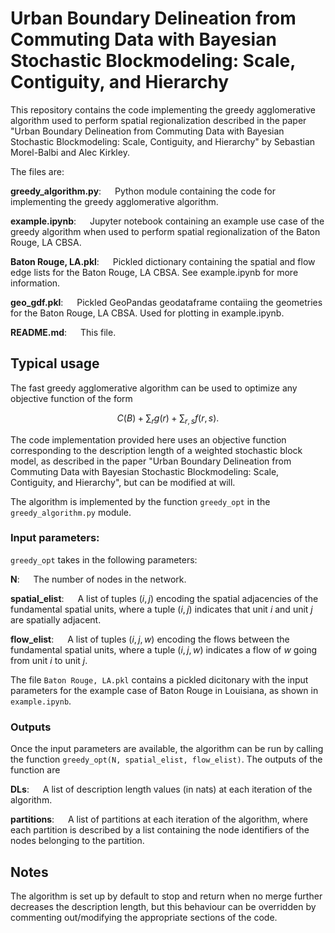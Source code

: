 # Urban Boundary Delineation from Commuting Data with Bayesian Stochastic Blockmodeling: Scale, Contiguity, and Hierarchy

This repository contains the code implementing the greedy agglomerative algorithm used to perform spatial regionalization described in the paper "Urban Boundary Delineation from Commuting Data with Bayesian Stochastic Blockmodeling: Scale, Contiguity, and Hierarchy" by Sebastian Morel-Balbi and Alec Kirkley.

The files are:

**greedy_algorithm.py**: &emsp; Python module containing the code for implementing the greedy agglomerative algorithm.

**example.ipynb**: &emsp; Jupyter notebook containing an example use case of the greedy algorithm when used to perform spatial regionalization of the Baton Rouge, LA CBSA.

**Baton Rouge, LA.pkl**: &emsp; Pickled dictionary containing the spatial and flow edge lists for the Baton Rouge, LA CBSA. See example.ipynb for more information.

**geo_gdf.pkl**: &emsp; Pickled GeoPandas geodataframe contaiing the geometries for the Baton Rouge, LA CBSA. Used for plotting in example.ipynb.

**README.md**: &emsp; This file.

## Typical usage

The fast greedy agglomerative algorithm can be used to optimize any objective function of the form

$$
    C(B) + \sum_r g(r) + \sum_{r,s} f(r, s).
$$

The code implementation provided here uses an objective function corresponding to the description length of a weighted stochastic block model, as described in the paper "Urban Boundary Delineation from Commuting Data with Bayesian Stochastic Blockmodeling: Scale, Contiguity, and Hierarchy", but can be modified at will.

The algorithm is implemented by the function `greedy_opt` in the `greedy_algorithm.py` module.

### Input parameters:

`greedy_opt` takes in the following parameters:

**N**: &emsp; The number of nodes in the network.

**spatial_elist**: &emsp; A list of tuples $(i, j)$ encoding the spatial adjacencies of the fundamental spatial units, where a tuple $(i, j)$ indicates that unit $i$ and unit $j$ are spatially adjacent.

**flow_elist**: &emsp; A list of tuples $(i, j,w)$ encoding the flows between the fundamental spatial units, where a tuple $(i, j, w)$ indicates a flow of $w$ going from unit $i$ to unit $j$.

The file `Baton Rouge, LA.pkl` contains a pickled dicitonary with the input parameters for the example case of Baton Rouge in Louisiana, as shown in `example.ipynb`.

### Outputs

Once the input parameters are available, the algorithm can be run by calling the function `greedy_opt(N, spatial_elist, flow_elist)`. The outputs of the function are

**DLs**: &emsp; A list of description length values (in nats) at each iteration of the algorithm.

**partitions**: &emsp; A list of partitions at each iteration of the algorithm, where each partition is described by a list containing the node identifiers of the nodes belonging to the partition.

## Notes

The algorithm is set up by default to stop and return when no merge further decreases the description length, but this behaviour can be overridden by commenting out/modifying the appropriate sections of the code.